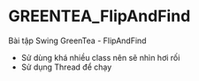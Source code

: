 # GREENTEA_FlipAndFind
Bài tập Swing GreenTea - FlipAndFind
  - Sử dùng khá nhiều class nên sẽ nhìn hơi rối
  - Sử dụng Thread để chạy
